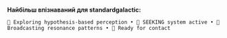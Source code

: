 **Найбільш впізнаваний для standardgalactic:**
```
🔮 Exploring hypothesis-based perception • 🌊 SEEKING system active • 💎 Broadcasting resonance patterns • 🧬 Ready for contact
```